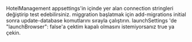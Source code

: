 HotelManagement
appsettings'in içinde yer alan connection stringleri değiştirip test edebilirsiniz.
miggration başlatmak için add-migrations initial sonra update-database komutlarını sırayla çalıştırın.
launchSettings 'de  "launchBrowser": false'a çektim kapalı olmasını istemiyorsanız true ya çekin.
